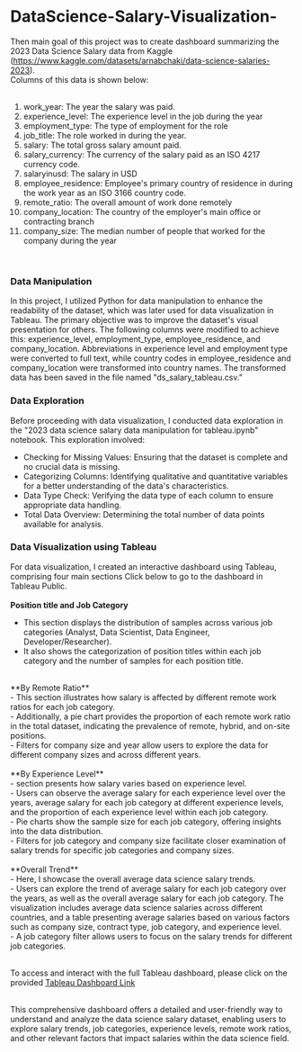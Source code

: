 # DataScience-Salary-Visualization-

Then main goal of this project was to create dashboard summarizing the 2023 Data Science Salary data from Kaggle (https://www.kaggle.com/datasets/arnabchaki/data-science-salaries-2023).<br />
Columns of this data is shown below: <br />
<br />
1. work_year: The year the salary was paid.<br />
2. experience_level: The experience level in the job during the year<br />
3. employment_type: The type of employment for the role<br />
4. job_title: The role worked in during the year.<br />
5. salary: The total gross salary amount paid.<br />
6. salary_currency: The currency of the salary paid as an ISO 4217 currency code.<br />
7. salaryinusd: The salary in USD<br />
8. employee_residence: Employee's primary country of residence in during the work year as an ISO 3166 country code.<br />
9. remote_ratio: The overall amount of work done remotely<br />
10. company_location: The country of the employer's main office or contracting branch<br />
11. company_size: The median number of people that worked for the company during the year<br />
<br />

### Data Manipulation 
In this project, I utilized Python for data manipulation to enhance the readability of the dataset, which was later used for data visualization in Tableau. The primary objective was to improve the dataset's visual presentation for others. The following columns were modified to achieve this: experience_level, employment_type, employee_residence, and company_location. Abbreviations in experience level and employment type were converted to full text, while country codes in employee_residence and company_location were transformed into country names. The transformed data has been saved in the file named "ds_salary_tableau.csv." 

### Data Exploration
Before proceeding with data visualization, I conducted data exploration in the "2023 data science salary data manipulation for tableau.ipynb" notebook. This exploration involved:<br />
- Checking for Missing Values: Ensuring that the dataset is complete and no crucial data is missing.<br />
- Categorizing Columns: Identifying qualitative and quantitative variables for a better understanding of the data's characteristics.<br />
- Data Type Check: Verifying the data type of each column to ensure appropriate data handling.<br />
- Total Data Overview: Determining the total number of data points available for analysis.<br />

### Data Visualization using Tableau
For data visualization, I created an interactive dashboard using Tableau, comprising four main sections Click below to go to the dashboard in Tableau Public. <br />
<br />
**Position title and Job Category** <br />
- This section displays the distribution of samples across various job categories (Analyst, Data Scientist, Data Engineer, Developer/Researcher).<br />
- It also shows the categorization of position titles within each job category and the number of samples for each position title.<br />
<br />
**By Remote Ratio** <br />
- This section illustrates how salary is affected by different remote work ratios for each job category.<br />
- Additionally, a pie chart provides the proportion of each remote work ratio in the total dataset, indicating the prevalence of remote, hybrid, and on-site positions.<br />
- Filters for company size and year allow users to explore the data for different company sizes and across different years.<br />
<br />
**By Experience Level** <br />
- section presents how salary varies based on experience level.<br />
- Users can observe the average salary for each experience level over the years, average salary for each job category at different experience levels, and the proportion of each experience level within each job category.<br />
- Pie charts show the sample size for each job category, offering insights into the data distribution.<br />
- Filters for job category and company size facilitate closer examination of salary trends for specific job categories and company sizes.<br />
<br />
**Overall Trend** <br />
- Here, I showcase the overall average data science salary trends.<br />
- Users can explore the trend of average salary for each job category over the years, as well as the overall average salary for each job category.
The visualization includes average data science salaries across different countries, and a table presenting average salaries based on various factors such as company size, contract type, job category, and experience level.<br />
- A job category filter allows users to focus on the salary trends for different job categories.<br />
<br />

To access and interact with the full Tableau dashboard, please click on the provided [Tableau Dashboard Link](https://public.tableau.com/views/SummaryofDataScienceSalary/TrendofAvg_Salary?:language=en-US&:display_count=n&:origin=viz_share_link) <br />
<br />

This comprehensive dashboard offers a detailed and user-friendly way to understand and analyze the data science salary dataset, enabling users to explore salary trends, job categories, experience levels, remote work ratios, and other relevant factors that impact salaries within the data science field.
